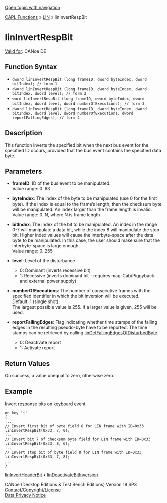 [Open topic with navigation](../../../../../CANoeDEFamily.htm#Topics/CAPLFunctions/LIN/Functions/CAPLfunctionLINInvertRespBit.md)

[CAPL Functions](../../CAPLfunctions.md) » [LIN](../CAPLfunctionsLINOverview.md) » linInvertRespBit

# linInvertRespBit

[Valid for](../../../Shared/FeatureAvailability.md): CANoe DE

## Function Syntax

- `dword linInvertRespBit (long frameID, dword byteIndex, dword bitIndex); // form 1`
- `dword linInvertRespBit (long frameID, dword byteIndex, dword bitIndex, dword level); // form 2`
- `word linInvertRespBit (long frameID, dword byteIndex, dword bitIndex, dword level, dword numberOfExecutions); // form 3`
- `dword linInvertRespBit (long frameID, dword byteIndex, dword bitIndex, dword level, dword numberOfExecutions, dword reportFallingEdges); // form 4`

## Description

This function inverts the specified bit when the next bus event for the specified ID occurs, provided that the bus event contains the specified data byte.

## Parameters

- **frameID**: ID of the bus event to be manipulated.  
  Value range: 0..63

- **byteIndex**: The index of the byte to be manipulated (use 0 for the first byte). If the index is equal to the frame’s length, then the checksum byte will be manipulated. An index larger than the frame length is invalid.  
  Value range: 0..N, where N is frame length

- **bitIndex**: The index of the bit to be manipulated. An index in the range 0-7 will manipulate a data bit, while the index 8 will manipulate the stop bit. Higher index values will cause the interbyte-space after the data byte to be manipulated. In this case, the user should make sure that the interbyte-space is large enough.  
  Value range: 0..255

- **level**: Level of the disturbance  
  - 0: Dominant (inverts recessive bit)
  - 1: Recessive (inverts dominant bit – requires mag-Cab/Piggyback and external power supply)

- **numberOfExecutions**: The number of consecutive frames with the specified identifier in which the bit inversion will be executed.  
  Default: 1 (single shot).  
  The largest possible value is 255. If a larger value is given, 255 will be used.

- **reportFallingEdges**: Flag indicating whether time stamps of the falling edges in the resulting pseudo-byte have to be reported. The time stamps can be retrieved by calling [linGetFallingEdgesOfDisturbedByte](CAPLfunctionLINGetFallingEdgesOfDisturbedByte.md).  
  - 0: Deactivate report
  - 1: Activate report

## Return Values

On success, a value unequal to zero, otherwise zero.

## Example

Invert response bits on keyboard event

```plaintext
on key 'i'
{
...
// Invert first bit of byte field 8 for LIN frame with ID=0x33
linInvertRespBit(0x33, 7, 0);
...
// Invert bit 7 of checksum byte field for LIN frame with ID=0x33
linInvertRespBit(0x33, 8, 6);
...
// Invert stop bit of byte field 8 for LIN frame with ID=0x33
linInvertRespBit(0x33, 7, 8);
...
}
```

[linInvertHeaderBit](CAPLfunctionLINInvertHeaderBit.md) • [linDeactivateBitInversion](CAPLfunctionLINDeactivateBitInversion.md)

CANoe (Desktop Editions & Test Bench Editions) Version 18 SP3  
[Contact/Copyright/License](../../../Shared/ContactCopyrightLicense.md)  
[Data Privacy Notice](https://www.vector.com/int/en/company/get-info/privacy-policy/)
